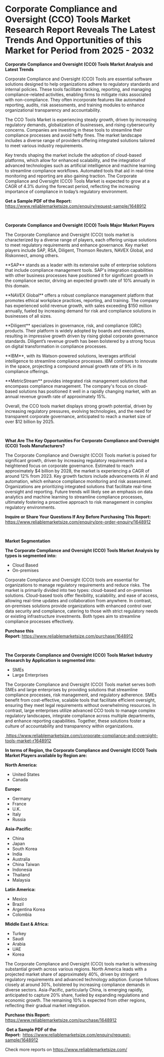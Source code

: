 <p><h1>Corporate Compliance and Oversight (CCO) Tools Market Research Report Reveals The Latest Trends And Opportunities of this Market for Period from 2025 - 2032</h1></p><p><strong>Corporate Compliance and Oversight (CCO) Tools Market Analysis and Latest Trends</strong></p>
<p><p>Corporate Compliance and Oversight (CCO) Tools are essential software solutions designed to help organizations adhere to regulatory standards and internal policies. These tools facilitate tracking, reporting, and managing compliance-related activities, enabling firms to mitigate risks associated with non-compliance. They often incorporate features like automated reporting, audits, risk assessments, and training modules to enhance organizational transparency and accountability.</p><p>The CCO Tools Market is experiencing steady growth, driven by increasing regulatory demands, globalization of businesses, and rising cybersecurity concerns. Companies are investing in these tools to streamline their compliance processes and avoid hefty fines. The market landscape includes a diverse range of providers offering integrated solutions tailored to meet various industry requirements.</p><p>Key trends shaping the market include the adoption of cloud-based platforms, which allow for enhanced scalability, and the integration of advanced technologies such as artificial intelligence and machine learning to streamline compliance workflows. Automated tools that aid in real-time monitoring and reporting are also gaining traction. The Corporate Compliance and Oversight (CCO) Tools Market is expected to grow at a CAGR of 4.3% during the forecast period, reflecting the increasing importance of compliance in today’s regulatory environment.</p></p>
<p><strong>Get a Sample PDF of the Report:&nbsp;</strong> <a href="https://www.reliablemarketsize.com/enquiry/request-sample/1648912?utm_campaign=3509&utm_medium=2&utm_source=Github&utm_content=ia&utm_term=26032025&utm_id=corporate-compliance-and-oversight-cco-tools">https://www.reliablemarketsize.com/enquiry/request-sample/1648912</a></p>
<p>&nbsp;</p>
<p><strong>Corporate Compliance and Oversight (CCO) Tools Major Market Players</strong></p>
<p><p>The Corporate Compliance and Oversight (CCO) tools market is characterized by a diverse range of players, each offering unique solutions to meet regulatory requirements and enhance governance. Key market players include SAP, RSA, Diligent, Thomson Reuters, NAVEX Global, and Riskonnect, among others.</p><p>**SAP** stands as a leader with its extensive suite of enterprise solutions that include compliance management tools. SAP's integration capabilities with other business processes have positioned it for significant growth in the compliance sector, driving an expected growth rate of 10% annually in this domain.</p><p>**NAVEX Global** offers a robust compliance management platform that promotes ethical workplace practices, reporting, and training. The company has experienced solid revenue growth, with sales exceeding $150 million annually, fueled by increasing demand for risk and compliance solutions in businesses of all sizes.</p><p>**Diligent** specializes in governance, risk, and compliance (GRC) products. Their platform is widely adopted by boards and executives, resulting in impressive growth driven by rising global corporate governance standards. Diligent’s revenue growth has been bolstered by a strong focus on digital transformation in compliance processes.</p><p>**IBM**, with its Watson-powered solutions, leverages artificial intelligence to streamline compliance processes. IBM continues to innovate in the space, projecting a compound annual growth rate of 9% in its compliance offerings.</p><p>**MetricStream** provides integrated risk management solutions that encompass compliance management. The company's focus on cloud-based solutions has positioned it well in a rapidly changing market, with an annual revenue growth rate of approximately 15%.</p><p>Overall, the CCO tools market displays strong growth potential, driven by increasing regulatory pressures, evolving technologies, and the need for transparent corporate governance, anticipated to reach a market size of over $12 billion by 2025.</p></p>
<p>&nbsp;</p>
<p><strong>What Are The Key Opportunities For Corporate Compliance and Oversight (CCO) Tools Manufacturers?</strong></p>
<p><p>The Corporate Compliance and Oversight (CCO) Tools market is poised for significant growth, driven by increasing regulatory requirements and a heightened focus on corporate governance. Estimated to reach approximately $4 billion by 2028, the market is experiencing a CAGR of around 12% from 2023. Key growth factors include advancements in AI and automation, which enhance compliance monitoring and risk assessment. Organizations are prioritizing integrated solutions that facilitate real-time oversight and reporting. Future trends will likely see an emphasis on data analytics and machine learning to streamline compliance processes, ultimately fostering a proactive approach to risk management in complex regulatory environments.</p></p>
<p><strong>Inquire or Share Your Questions If Any Before Purchasing This Report:</strong> <a href="https://www.reliablemarketsize.com/enquiry/pre-order-enquiry/1648912?utm_campaign=3509&utm_medium=2&utm_source=Github&utm_content=ia&utm_term=26032025&utm_id=corporate-compliance-and-oversight-cco-tools">https://www.reliablemarketsize.com/enquiry/pre-order-enquiry/1648912</a></p>
<p>&nbsp;</p>
<p><strong>Market Segmentation</strong></p>
<p><strong>The Corporate Compliance and Oversight (CCO) Tools Market Analysis by types is segmented into:</strong></p>
<p><ul><li>Cloud Based</li><li>On-premises</li></ul></p>
<p><p>Corporate Compliance and Oversight (CCO) tools are essential for organizations to manage regulatory requirements and reduce risks. The market is primarily divided into two types: cloud-based and on-premises solutions. Cloud-based tools offer flexibility, scalability, and ease of access, allowing real-time updates and collaboration from anywhere. In contrast, on-premises solutions provide organizations with enhanced control over data security and compliance, catering to those with strict regulatory needs or existing infrastructure investments. Both types aim to streamline compliance processes effectively.</p></p>
<p><strong>Purchase this Report:&nbsp;</strong><a href="https://www.reliablemarketsize.com/purchase/1648912?utm_campaign=3509&utm_medium=2&utm_source=Github&utm_content=ia&utm_term=26032025&utm_id=corporate-compliance-and-oversight-cco-tools">https://www.reliablemarketsize.com/purchase/1648912</a></p>
<p>&nbsp;</p>
<p><strong>The Corporate Compliance and Oversight (CCO) Tools Market Industry Research by Application is segmented into:</strong></p>
<p><ul><li>SMEs</li><li>Large Enterprises</li></ul></p>
<p><p>The Corporate Compliance and Oversight (CCO) Tools market serves both SMEs and large enterprises by providing solutions that streamline compliance processes, risk management, and regulatory adherence. SMEs benefit from cost-effective, scalable tools that facilitate efficient oversight, ensuring they meet legal requirements without overwhelming resources. In contrast, large enterprises utilize advanced CCO tools to manage complex regulatory landscapes, integrate compliance across multiple departments, and enhance reporting capabilities. Together, these solutions foster a culture of accountability and transparency within organizations.</p></p>
<p><a href="https://www.reliablemarketsize.com/corporate-compliance-and-oversight-tools-market-r1648912?utm_campaign=3509&utm_medium=2&utm_source=Github&utm_content=ia&utm_term=26032025&utm_id=corporate-compliance-and-oversight-cco-tools">&nbsp;https://www.reliablemarketsize.com/corporate-compliance-and-oversight-tools-market-r1648912</a></p>
<p><strong>In terms of Region, the Corporate Compliance and Oversight (CCO) Tools Market Players available by Region are:</strong></p>
<p>
    <p> <strong> North America: </strong>
        <ul>
            <li>United States</li>
            <li>Canada</li>
        </ul>
        </p> 
    <p> <strong> Europe: </strong>
        <ul>
            <li>Germany</li>
            <li>France</li>
            <li>U.K.</li>
            <li>Italy</li>
            <li>Russia</li>
        </ul>
        </p> 
    <p> <strong> Asia-Pacific: </strong>
        <ul>
            <li>China</li>
            <li>Japan</li>
            <li>South Korea</li>
            <li>India</li>
            <li>Australia</li>
            <li>China Taiwan</li>
            <li>Indonesia</li>
            <li>Thailand</li>
            <li>Malaysia</li>
        </ul>
        </p> 
    <p> <strong> Latin America: </strong>
        <ul>
            <li>Mexico</li>
            <li>Brazil</li>
            <li>Argentina Korea</li>
            <li>Colombia</li>
        </ul>
        </p> 
    <p> <strong> Middle East & Africa: </strong>
        <ul>
            <li>Turkey</li>
            <li>Saudi</li>
            <li>Arabia</li>
            <li>UAE</li>
            <li>Korea</li>
        </ul>
    </p>
    </p>
<p><p>The Corporate Compliance and Oversight (CCO) tools market is witnessing substantial growth across various regions. North America leads with a projected market share of approximately 40%, driven by stringent regulatory requirements and advanced technology adoption. Europe follows closely at around 30%, bolstered by increasing compliance demands in diverse sectors. Asia-Pacific, particularly China, is emerging rapidly, anticipated to capture 20% share, fueled by expanding regulations and economic growth. The remaining 10% is expected from other regions, reflecting their gradual market integration.</p></p>
<p><strong>Purchase this Report: </strong><a href="https://www.reliablemarketsize.com/purchase/1648912?utm_campaign=3509&utm_medium=2&utm_source=Github&utm_content=ia&utm_term=26032025&utm_id=corporate-compliance-and-oversight-cco-tools">https://www.reliablemarketsize.com/purchase/1648912</a></p>
<p>&nbsp;<strong>Get a Sample PDF of the Report:&nbsp;&nbsp;</strong><a href="https://www.reliablemarketsize.com/enquiry/request-sample/1648912?utm_campaign=3509&utm_medium=2&utm_source=Github&utm_content=ia&utm_term=26032025&utm_id=corporate-compliance-and-oversight-cco-tools">https://www.reliablemarketsize.com/enquiry/request-sample/1648912</a></p>
<p><strong></strong></p>
<p>Check more reports on <a href="https://www.reliablemarketsize.com/?utm_campaign=3509&utm_medium=2&utm_source=Github&utm_content=ia&utm_term=26032025&utm_id=corporate-compliance-and-oversight-cco-tools">https://www.reliablemarketsize.com/</a></p>